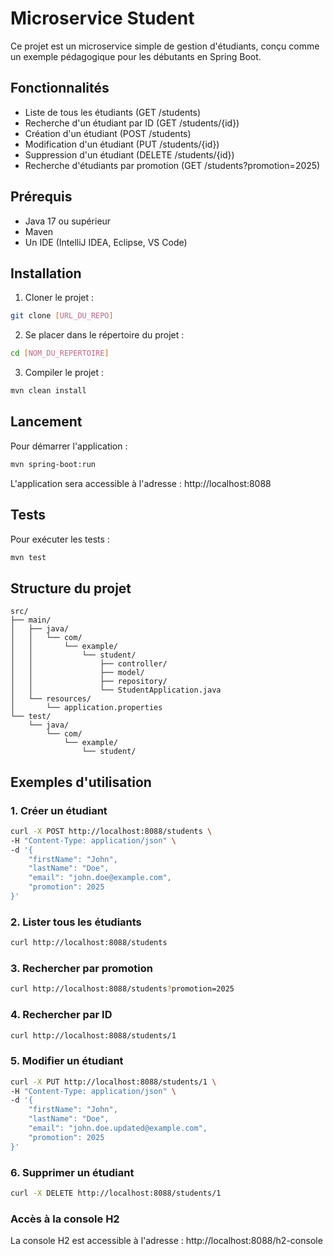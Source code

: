 # Microservice Student

Ce projet est un microservice simple de gestion d'étudiants, conçu comme un exemple pédagogique pour les débutants en Spring Boot.

## Fonctionnalités

- Liste de tous les étudiants (GET /students)
- Recherche d'un étudiant par ID (GET /students/{id})
- Création d'un étudiant (POST /students)
- Modification d'un étudiant (PUT /students/{id})
- Suppression d'un étudiant (DELETE /students/{id})
- Recherche d'étudiants par promotion (GET /students?promotion=2025)

## Prérequis

- Java 17 ou supérieur
- Maven
- Un IDE (IntelliJ IDEA, Eclipse, VS Code)

## Installation

1. Cloner le projet :
```bash
git clone [URL_DU_REPO]
```

2. Se placer dans le répertoire du projet :
```bash
cd [NOM_DU_REPERTOIRE]
```

3. Compiler le projet :
```bash
mvn clean install
```

## Lancement

Pour démarrer l'application :
```bash
mvn spring-boot:run
```

L'application sera accessible à l'adresse : http://localhost:8088

## Tests

Pour exécuter les tests :
```bash
mvn test
```

## Structure du projet

```
src/
├── main/
│   ├── java/
│   │   └── com/
│   │       └── example/
│   │           └── student/
│   │               ├── controller/
│   │               ├── model/
│   │               ├── repository/
│   │               └── StudentApplication.java
│   └── resources/
│       └── application.properties
└── test/
    └── java/
        └── com/
            └── example/
                └── student/
```

## Exemples d'utilisation

### 1. Créer un étudiant
```bash
curl -X POST http://localhost:8088/students \
-H "Content-Type: application/json" \
-d '{
    "firstName": "John",
    "lastName": "Doe",
    "email": "john.doe@example.com",
    "promotion": 2025
}'
```

### 2. Lister tous les étudiants
```bash
curl http://localhost:8088/students
```

### 3. Rechercher par promotion
```bash
curl http://localhost:8088/students?promotion=2025
```

### 4. Rechercher par ID
```bash
curl http://localhost:8088/students/1
```

### 5. Modifier un étudiant
```bash
curl -X PUT http://localhost:8088/students/1 \
-H "Content-Type: application/json" \
-d '{
    "firstName": "John",
    "lastName": "Doe",
    "email": "john.doe.updated@example.com",
    "promotion": 2025
}'
```

### 6. Supprimer un étudiant
```bash
curl -X DELETE http://localhost:8088/students/1
```

### Accès à la console H2
La console H2 est accessible à l'adresse : http://localhost:8088/h2-console 